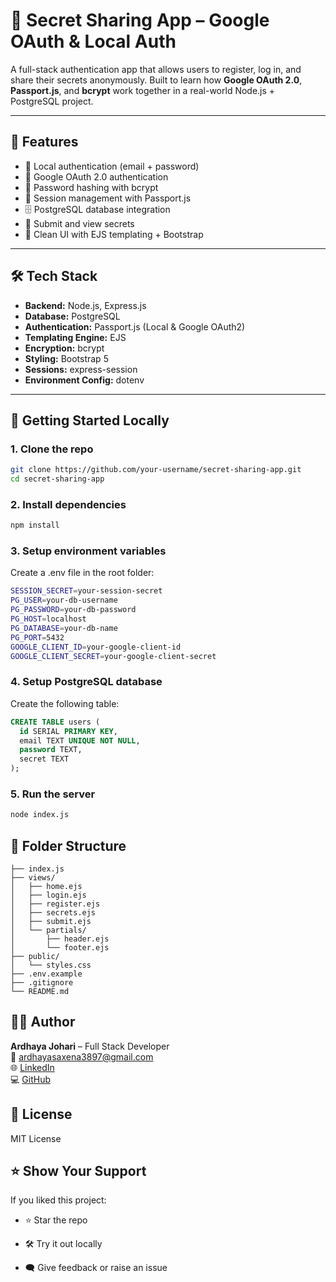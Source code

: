 # 🔐 Secret Sharing App – Google OAuth & Local Auth

A full-stack authentication app that allows users to register, log in, and share their secrets anonymously. Built to learn how **Google OAuth 2.0**, **Passport.js**, and **bcrypt** work together in a real-world Node.js + PostgreSQL project.

---

## 🚀 Features

- 🔐 Local authentication (email + password)
- 🪪 Google OAuth 2.0 authentication
- 🧂 Password hashing with bcrypt
- 🔄 Session management with Passport.js
- 🗄️ PostgreSQL database integration
- 📝 Submit and view secrets
- 🎨 Clean UI with EJS templating + Bootstrap

---

## 🛠️ Tech Stack

- **Backend:** Node.js, Express.js
- **Database:** PostgreSQL
- **Authentication:** Passport.js (Local & Google OAuth2)
- **Templating Engine:** EJS
- **Encryption:** bcrypt
- **Styling:** Bootstrap 5
- **Sessions:** express-session
- **Environment Config:** dotenv

---

## 🧪 Getting Started Locally

### 1. Clone the repo
```bash
git clone https://github.com/your-username/secret-sharing-app.git
cd secret-sharing-app
```
### 2. Install dependencies
```bash
npm install
```
### 3. Setup environment variables
Create a .env file in the root folder:
```bash
SESSION_SECRET=your-session-secret
PG_USER=your-db-username
PG_PASSWORD=your-db-password
PG_HOST=localhost
PG_DATABASE=your-db-name
PG_PORT=5432
GOOGLE_CLIENT_ID=your-google-client-id
GOOGLE_CLIENT_SECRET=your-google-client-secret
```
### 4. Setup PostgreSQL database
Create the following table:
```sql
CREATE TABLE users (
  id SERIAL PRIMARY KEY,
  email TEXT UNIQUE NOT NULL,
  password TEXT,
  secret TEXT
);

```
### 5. Run the server
```bash
node index.js

```
## 📁 Folder Structure
```pgsql
├── index.js
├── views/
│   ├── home.ejs
│   ├── login.ejs
│   ├── register.ejs
│   ├── secrets.ejs
│   ├── submit.ejs
│   └── partials/
│       ├── header.ejs
│       └── footer.ejs
├── public/
│   └── styles.css
├── .env.example
├── .gitignore
└── README.md
```

## 👩‍💻 Author

**Ardhaya Johari** – Full Stack Developer  
📧 ardhayasaxena3897@gmail.com  
🌐 [LinkedIn](https://www.linkedin.com/in/ardhaya-johari-819275321/)  
💻 [GitHub](https://github.com/Ardhaya-Johari)  

## 📄 License

MIT License

## ⭐️ Show Your Support
If you liked this project:

- ⭐️ Star the repo

- 🛠 Try it out locally

- 🗨 Give feedback or raise an issue


